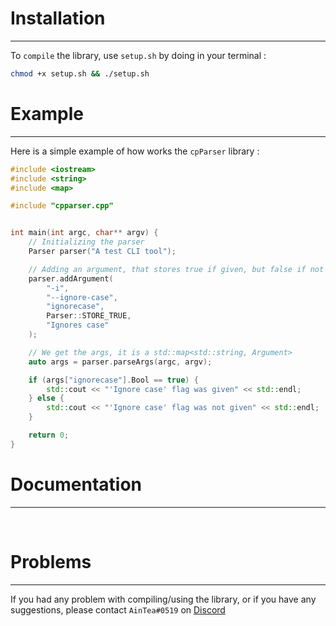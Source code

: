 # Installation
---
To `compile` the library, use `setup.sh` by doing in your terminal :
```sh
chmod +x setup.sh && ./setup.sh
```
# Example
---
Here is a simple example of how works the `cpParser` library :
```cpp
#include <iostream>
#include <string>
#include <map>

#include "cpparser.cpp"


int main(int argc, char** argv) {
    // Initializing the parser
    Parser parser("A test CLI tool");

    // Adding an argument, that stores true if given, but false if not given
    parser.addArgument(
        "-i",
        "--ignore-case",
        "ignorecase",
        Parser::STORE_TRUE,
        "Ignores case"
    );

    // We get the args, it is a std::map<std::string, Argument>
    auto args = parser.parseArgs(argc, argv);

    if (args["ignorecase"].Bool == true) {
        std::cout << "'Ignore case' flag was given" << std::endl;
    } else {
        std::cout << "'Ignore case' flag was not given" << std::endl;
    }

    return 0;
}
```
# Documentation
---


<br>

# Problems
---
If you had any problem with compiling/using the library, or if you have any suggestions, please contact `AinTea#0519` on <a href="https://discord.com">Discord</a>